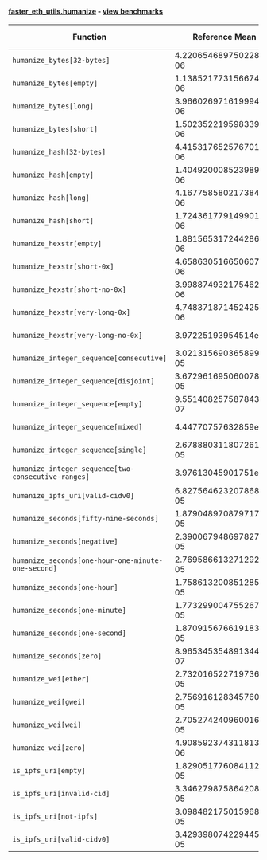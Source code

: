 #### [faster_eth_utils.humanize](https://github.com/BobTheBuidler/faster-eth-utils/blob/pin-eth-utils/faster_eth_utils/humanize.py) - [view benchmarks](https://github.com/BobTheBuidler/faster-eth-utils/blob/pin-eth-utils/benchmarks/test_humanize_benchmarks.py)

| Function | Reference Mean | Faster Mean | % Change | Speedup (%) | x Faster | Faster |
|----------|---------------|-------------|----------|-------------|----------|--------|
| `humanize_bytes[32-bytes]` | 4.2206546897502285e-06 | 2.594999473870876e-06 | 38.52% | 62.65% | 1.63x | ✅ |
| `humanize_bytes[empty]` | 1.1385217731566745e-06 | 8.599698432829478e-07 | 24.47% | 32.39% | 1.32x | ✅ |
| `humanize_bytes[long]` | 3.9660269716199946e-06 | 2.3705103227097124e-06 | 40.23% | 67.31% | 1.67x | ✅ |
| `humanize_bytes[short]` | 1.5023522195983396e-06 | 1.0805530261512089e-06 | 28.08% | 39.04% | 1.39x | ✅ |
| `humanize_hash[32-bytes]` | 4.4153176525767015e-06 | 2.6224942199617498e-06 | 40.60% | 68.36% | 1.68x | ✅ |
| `humanize_hash[empty]` | 1.404920008523989e-06 | 8.761325226503101e-07 | 37.64% | 60.35% | 1.60x | ✅ |
| `humanize_hash[long]` | 4.1677585802173845e-06 | 2.4220008348919347e-06 | 41.89% | 72.08% | 1.72x | ✅ |
| `humanize_hash[short]` | 1.724361779149901e-06 | 1.100888686846174e-06 | 36.16% | 56.63% | 1.57x | ✅ |
| `humanize_hexstr[empty]` | 1.8815653172442868e-06 | 6.845453251848761e-07 | 63.62% | 174.86% | 2.75x | ✅ |
| `humanize_hexstr[short-0x]` | 4.658630516650607e-06 | 2.3606402669906457e-06 | 49.33% | 97.35% | 1.97x | ✅ |
| `humanize_hexstr[short-no-0x]` | 3.998874932175462e-06 | 2.038766557594482e-06 | 49.02% | 96.14% | 1.96x | ✅ |
| `humanize_hexstr[very-long-0x]` | 4.748371871452425e-06 | 2.431013430311119e-06 | 48.80% | 95.32% | 1.95x | ✅ |
| `humanize_hexstr[very-long-no-0x]` | 3.97225193954514e-06 | 1.963542781512487e-06 | 50.57% | 102.30% | 2.02x | ✅ |
| `humanize_integer_sequence[consecutive]` | 3.0213156903658994e-05 | 2.4218940236061464e-05 | 19.84% | 24.75% | 1.25x | ✅ |
| `humanize_integer_sequence[disjoint]` | 3.672961695060078e-05 | 2.9122915039038505e-05 | 20.71% | 26.12% | 1.26x | ✅ |
| `humanize_integer_sequence[empty]` | 9.551408257587843e-07 | 6.297661143313278e-07 | 34.07% | 51.67% | 1.52x | ✅ |
| `humanize_integer_sequence[mixed]` | 4.44770757632859e-05 | 3.5979100129493004e-05 | 19.11% | 23.62% | 1.24x | ✅ |
| `humanize_integer_sequence[single]` | 2.678880311807261e-05 | 1.9924939222343997e-05 | 25.62% | 34.45% | 1.34x | ✅ |
| `humanize_integer_sequence[two-consecutive-ranges]` | 3.97613045901751e-05 | 3.193289685827765e-05 | 19.69% | 24.52% | 1.25x | ✅ |
| `humanize_ipfs_uri[valid-cidv0]` | 6.827564623207868e-05 | 6.709155693781223e-05 | 1.73% | 1.76% | 1.02x | ✅ |
| `humanize_seconds[fifty-nine-seconds]` | 1.8790489708797176e-05 | 1.742495191766258e-05 | 7.27% | 7.84% | 1.08x | ✅ |
| `humanize_seconds[negative]` | 2.3900679486978278e-05 | 1.695694349593016e-05 | 29.05% | 40.95% | 1.41x | ✅ |
| `humanize_seconds[one-hour-one-minute-one-second]` | 2.769586613271292e-05 | 1.9023189333719835e-05 | 31.31% | 45.59% | 1.46x | ✅ |
| `humanize_seconds[one-hour]` | 1.7586132008512856e-05 | 1.5718733634823343e-05 | 10.62% | 11.88% | 1.12x | ✅ |
| `humanize_seconds[one-minute]` | 1.7732990047552677e-05 | 1.637414629088176e-05 | 7.66% | 8.30% | 1.08x | ✅ |
| `humanize_seconds[one-second]` | 1.8709156766191835e-05 | 1.6953067020735477e-05 | 9.39% | 10.36% | 1.10x | ✅ |
| `humanize_seconds[zero]` | 8.965345354891344e-07 | 7.869941822098174e-07 | 12.22% | 13.92% | 1.14x | ✅ |
| `humanize_wei[ether]` | 2.7320165227197368e-05 | 2.7113813723914733e-05 | 0.76% | 0.76% | 1.01x | ✅ |
| `humanize_wei[gwei]` | 2.7569161283457604e-05 | 2.6757426745009228e-05 | 2.94% | 3.03% | 1.03x | ✅ |
| `humanize_wei[wei]` | 2.7052742409600167e-05 | 2.6542901139355404e-05 | 1.88% | 1.92% | 1.02x | ✅ |
| `humanize_wei[zero]` | 4.9085923743118136e-06 | 4.223618985405985e-06 | 13.95% | 16.22% | 1.16x | ✅ |
| `is_ipfs_uri[empty]` | 1.829051776084112e-05 | 1.854918640286763e-05 | -1.41% | -1.39% | 0.99x | ❌ |
| `is_ipfs_uri[invalid-cid]` | 3.346279875864208e-05 | 3.3196271568542914e-05 | 0.80% | 0.80% | 1.01x | ✅ |
| `is_ipfs_uri[not-ipfs]` | 3.098482175015968e-05 | 3.1386191918727696e-05 | -1.30% | -1.28% | 0.99x | ❌ |
| `is_ipfs_uri[valid-cidv0]` | 3.4293980742294456e-05 | 3.3809124082459864e-05 | 1.41% | 1.43% | 1.01x | ✅ |
